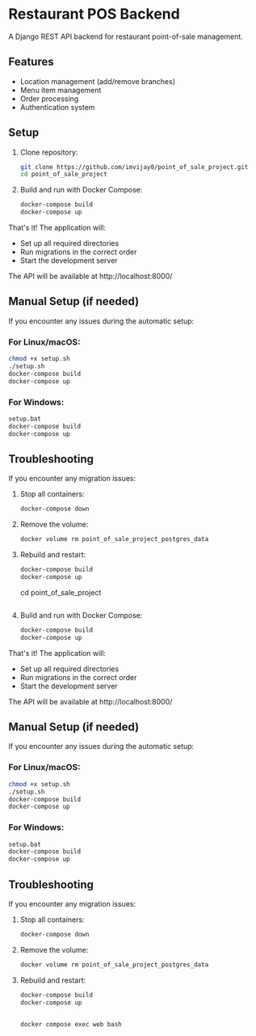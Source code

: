 # Restaurant POS Backend

A Django REST API backend for restaurant point-of-sale management.

## Features

- Location management (add/remove branches)
- Menu item management
- Order processing
- Authentication system

## Setup

1. Clone repository:
   ```bash
   git clone https://github.com/imvijay0/point_of_sale_project.git
   cd point_of_sale_project
   ```

2. Build and run with Docker Compose:
   ```bash
   docker-compose build
   docker-compose up
   ```

That's it! The application will:
- Set up all required directories
- Run migrations in the correct order
- Start the development server

The API will be available at http://localhost:8000/

## Manual Setup (if needed)

If you encounter any issues during the automatic setup:

### For Linux/macOS:
```bash
chmod +x setup.sh
./setup.sh
docker-compose build
docker-compose up
```

### For Windows:
```cmd
setup.bat
docker-compose build
docker-compose up
```

## Troubleshooting

If you encounter any migration issues:

1. Stop all containers:
   ```bash
   docker-compose down
   ```

2. Remove the volume:
   ```bash
   docker volume rm point_of_sale_project_postgres_data
   ```

3. Rebuild and restart:
   ```bash
   docker-compose build
   docker-compose up
   ```
   cd point_of_sale_project
   ```

2. Build and run with Docker Compose:
   ```bash
   docker-compose build
   docker-compose up
   ```

That's it! The application will:
- Set up all required directories
- Run migrations in the correct order
- Start the development server

The API will be available at http://localhost:8000/

## Manual Setup (if needed)

If you encounter any issues during the automatic setup:

### For Linux/macOS:
```bash
chmod +x setup.sh
./setup.sh
docker-compose build
docker-compose up
```

### For Windows:
```cmd
setup.bat
docker-compose build
docker-compose up
```

## Troubleshooting

If you encounter any migration issues:

1. Stop all containers:
   ```bash
   docker-compose down
   ```

2. Remove the volume:
   ```bash
   docker volume rm point_of_sale_project_postgres_data
   ```

3. Rebuild and restart:
   ```bash
   docker-compose build
   docker-compose up


   docker compose exec web bash
   ```